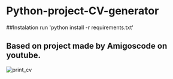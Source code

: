 # Python-project-CV-generator


##Instalation
run 'python install -r requirements.txt'
## Based on project made by Amigoscode on youtube.

![print_cv](https://user-images.githubusercontent.com/83596281/118901503-cfe95c00-b8e9-11eb-94d8-9013721a39b2.PNG)
